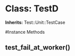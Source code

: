 # Class: TestD
**Inherits:** Test::Unit::TestCase
    




#Instance Methods
## test_fail_at_worker() [](#method-i-test_fail_at_worker)

